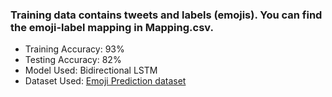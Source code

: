 ### Training data contains tweets and labels (emojis). You can find the emoji-label mapping in Mapping.csv.

* Training Accuracy: 93%
* Testing Accuracy: 82%
* Model Used:  Bidirectional LSTM
* Dataset Used: [Emoji Prediction dataset](https://www.kaggle.com/hariharasudhanas/twitter-emoji-prediction)
